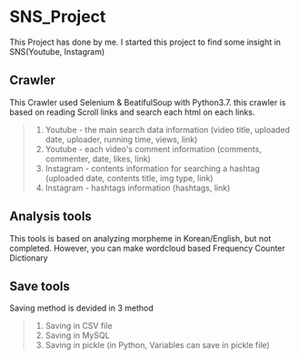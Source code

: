 # SNS_Project

This Project has done by me. I started this project to find some insight in SNS(Youtube, Instagram)

## Crawler 

This Crawler used Selenium & BeatifulSoup with Python3.7. this crawler is based on reading Scroll links and search each html on each links.

>1. Youtube - the main search data information (video title, uploaded date, uploader, running time, views, link)
>2. Youtube - each video's comment information (comments, commenter, date, likes, link)
>3. Instagram - contents information for searching a hashtag (uploaded date, contents title, img type, link)
>4. Instagram - hashtags information (hashtags, link)

## Analysis tools 

This tools is based on analyzing morpheme in Korean/English, but not completed. However, you can make wordcloud based Frequency Counter Dictionary

## Save tools 

Saving method is devided in 3 method 

>1. Saving in CSV file 
>2. Saving in MySQL
>3. Saving in pickle (in Python, Variables can save in pickle file)
